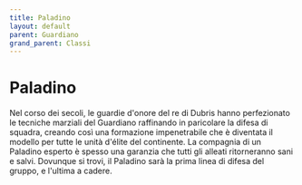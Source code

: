 ```yaml
---
title: Paladino
layout: default
parent: Guardiano
grand_parent: Classi
---
```


# **Paladino**

Nel corso dei secoli, le guardie d'onore del re di Dubris hanno perfezionato le tecniche marziali del Guardiano raffinando in paricolare la difesa di squadra, creando così una formazione impenetrabile che è diventata il modello per tutte le unità d'élite del continente. La compagnia di un Paladino esperto è spesso una garanzia che tutti gli alleati ritorneranno sani e salvi. Dovunque si trovi, il Paladino sarà la prima linea di difesa del gruppo, e l'ultima a cadere.

